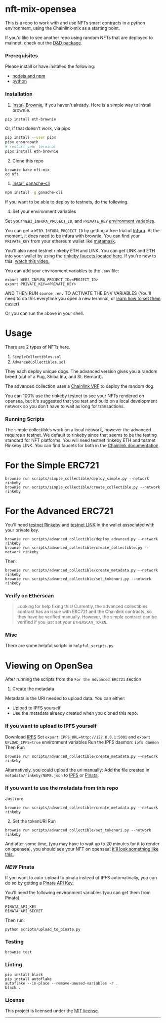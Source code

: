 # nft-mix-opensea

This is a repo to work with and use NFTs smart contracts in a python environment, using the Chainlink-mix as a starting point.

If you'd like to see another repo using random NFTs that are deployed to mainnet, check out the [D&D package](https://github.com/PatrickAlphaC/dungeons-and-dragons-nft).

### Prerequisites

Please install or have installed the following:

- [nodejs and npm](https://nodejs.org/en/download/)
- [python](https://www.python.org/downloads/)

### Installation

1. [Install Brownie](https://eth-brownie.readthedocs.io/en/stable/install.html), if you haven't already. Here is a simple way to install brownie.

```bash
pip install eth-brownie
```

Or, if that doesn't work, via pipx

```bash
pip install --user pipx
pipx ensurepath
# restart your terminal
pipx install eth-brownie
```

2. Clone this repo

```
brownie bake nft-mix
cd nft
```

1. [Install ganache-cli](https://www.npmjs.com/package/ganache-cli)

```bash
npm install -g ganache-cli
```

If you want to be able to deploy to testnets, do the following.

4. Set your environment variables

Set your `WEB3_INFURA_PROJECT_ID`, and `PRIVATE_KEY` [environment variables](https://www.twilio.com/blog/2017/01/how-to-set-environment-variables.html).

You can get a `WEB3_INFURA_PROJECT_ID` by getting a free trial of [Infura](https://infura.io/). At the moment, it does need to be infura with brownie. You can find your `PRIVATE_KEY` from your ethereum wallet like [metamask](https://metamask.io/).

You'll also need testnet rinkeby ETH and LINK. You can get LINK and ETH into your wallet by using the [rinkeby faucets located here](https://docs.chain.link/docs/link-token-contracts#rinkeby). If you're new to this, [watch this video.](https://www.youtube.com/watch?v=P7FX_1PePX0)

You can add your environment variables to the `.env` file:

```
export WEB3_INFURA_PROJECT_ID=<PROJECT_ID>
export PRIVATE_KEY=<PRIVATE_KEY>
```

AND THEN RUN `source .env` TO ACTIVATE THE ENV VARIABLES
(You'll need to do this everytime you open a new terminal, or [learn how to set them easier](https://www.twilio.com/blog/2017/01/how-to-set-environment-variables.html))

Or you can run the above in your shell.

# Usage

There are 2 types of NFTs here.

1. `SimpleCollectibles.sol`
2. `AdvancedCollectibles.sol`

They each deploy unique dogs. The advanced version gives you a random breed (out of a Pug, Shiba Inu, and St. Bernard).

The advanced collection uses a [Chainlink VRF](https://docs.chain.link/docs/get-a-random-number) to deploy the random dog.

You can 100% use the rinkeby testnet to see your NFTs rendered on opensea, but it's suggested that you test and build on a local development network so you don't have to wait as long for transactions.

### Running Scripts

The simple collectibles work on a local network, however the advanced requires a testnet. We default to rinkeby since that seems to be the testing standard for NFT platforms. You will need testnet rinkeby ETH and testnet Rinkeby LINK. You can find faucets for both in the [Chainlink documentation](https://docs.chain.link/docs/link-token-contracts#rinkeby).

# For the Simple ERC721

```
brownie run scripts/simple_collectible/deploy_simple.py --network rinkeby
brownie run scripts/simple_collectible/create_collectible.py --network rinkeby
```

# For the Advanced ERC721

You'll need [testnet Rinkeby](https://faucet.rinkeby.io/) and [testnet LINK](https://rinkeby.chain.link/) in the wallet associated with your private key.

```
brownie run scripts/advanced_collectible/deploy_advanced.py --network rinkeby
brownie run scripts/advanced_collectible/create_collectible.py --network rinkeby
```

Then:

```
brownie run scripts/advanced_collectible/create_metadata.py --network rinkeby
brownie run scripts/advanced_collectible/set_tokenuri.py --network rinkeby
```

### Verify on Etherscan

> Looking for help fixing this!
> Currently, the advanced collectibles contract has an issue with ERC721 and the Chainlink contracts, so they have be verified manually. However, the simple contract can be verified if you just set your `ETHERSCAN_TOKEN`.

### Misc

There are some helpful scripts in `helpful_scripts.py`.

# Viewing on OpenSea

After running the scripts from the `For the Advanced ERC721` section

1. Create the metadata

Metadata is the URI needed to upload data. You can either:

- Upload to IPFS yourself
- Use the metadata already created when you cloned this repo.

### If you want to upload to IPFS yourself

Download [IPFS](https://ipfs.io/)
Set `export IPFS_URL=http://127.0.0.1:5001` and `export UPLOAD_IPFS=true` environment variables
Run the IPFS daemon: `ipfs daemon`
Then Run

```
brownie run scripts/advanced_collectible/create_metadata.py --network rinkeby
```

Alternatively, you could upload the uri manually:
Add the file created in `metadata/rinkeby/NAME.json` to [IPFS](https://ipfs.io/) or [Pinata](https://pinata.cloud/).

### If you want to use the metadata from this repo

Just run:

```
brownie run scripts/advanced_collectible/create_metadata.py --network rinkeby
```

2. Set the tokenURI
   Run

```
brownie run scripts/advanced_collectible/set_tokenuri.py --network rinkeby
```

And after some time, (you may have to wait up to 20 minutes for it to render on opensea), you should see your NFT on opensea! [It'll look something like this.](https://testnets.opensea.io/assets/0x8acb7ca932892eb83e4411b59309d44dddbc4cdf/0)

### _NEW_ Pinata

If you want to auto-upload to pinata instead of IPFS automatically, you can do so by getting a [Pinata API Key.](https://pinata.cloud/documentation#GettingStarted)

You'll need the following environment variables (you can get them from Pinata)

```
PINATA_API_KEY
PINATA_API_SECRET
```

Then run:

```
python scripts/upload_to_pinata.py
```

### Testing

```
brownie test
```

### Linting

```
pip install black
pip install autoflake
autoflake --in-place --remove-unused-variables -r .
black .
```


### License

This project is licensed under the [MIT license](LICENSE).

---
